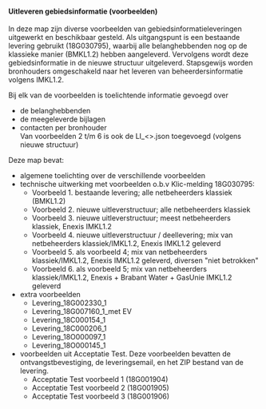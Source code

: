 #### Uitleveren gebiedsinformatie (voorbeelden)

In deze map zijn diverse voorbeelden van gebiedsinformatieleveringen uitgewerkt en beschikbaar gesteld.
Als uitgangspunt is een bestaande levering gebruikt (18G030795), waarbij alle belanghebbenden nog op de klassieke manier (BMKL1.2) hebben aangeleverd.
Vervolgens wordt deze gebiedsinformatie in de nieuwe structuur uitgeleverd.
Stapsgewijs worden bronhouders omgeschakeld naar het leveren van beheerdersinformatie volgens IMKL1.2. 

Bij elk van de voorbeelden is toelichtende informatie gevoegd over
* de belanghebbenden
* de meegeleverde bijlagen
* contacten per bronhouder  \
Van voorbeelden 2 t/m 6 is ook de LI_<>.json toegevoegd (volgens nieuwe structuur)

Deze map bevat:
* algemene toelichting over de verschillende voorbeelden
* technische uitwerking met voorbeelden o.b.v Klic-melding 18G030795:
  * Voorbeeld 1. bestaande levering; alle netbeheerders klassiek (BMKL1.2)
  * Voorbeeld 2. nieuwe uitleverstructuur; alle netbeheerders klassiek
  * Voorbeeld 3. nieuwe uitleverstructuur; meest netbeheerders klassiek, Enexis IMKL1.2
  * Voorbeeld 4. nieuwe uitleverstructuur / deellevering; mix van netbeheerders klassiek/IMKL1.2, Enexis IMKL1.2 geleverd
  * Voorbeeld 5. als voorbeeld 4; mix van netbeheerders klassiek/IMKL1.2, Enexis IMKL1.2 geleverd, diversen "niet betrokken"
  * Voorbeeld 6. als voorbeeld 5; mix van netbeheerders klassiek/IMKL1.2, Enexis + Brabant Water + GasUnie IMKL1.2 geleverd
* extra voorbeelden
  * Levering_18G002330_1
  * Levering_18G007160_1_met EV
  * Levering_18C000154_1
  * Levering_18C000206_1
  * Levering_18O000097_1
  * Levering_18O000145_1
* voorbeelden uit Acceptatie Test. Deze voorbeelden bevatten de ontvangstbevestiging, de leveringsemail, en het ZIP bestand van de levering.
  * Acceptatie Test voorbeeld 1 (18G001904)
  * Acceptatie Test voorbeeld 2 (18G001905)
  * Acceptatie Test voorbeeld 3 (18G001906)